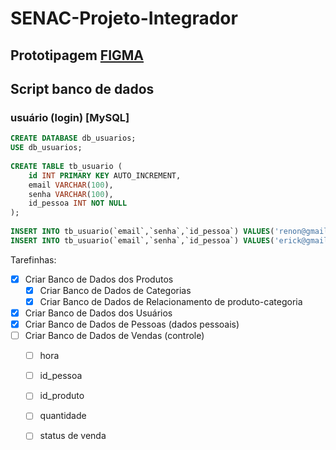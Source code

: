 # SENAC-Projeto-Integrador

## Prototipagem [FIGMA](https://www.figma.com/design/S5BcTuiYcDY9nhg4MLYlRg/Prototipagem-P.I---Doces-Lunares?node-id=0-1&t=YAZn5pAdM0LVGLr6-1)

## Script banco de dados

### usuário (login) [MySQL]

```sql
CREATE DATABASE db_usuarios;
USE db_usuarios;
 
CREATE TABLE tb_usuario (
    id INT PRIMARY KEY AUTO_INCREMENT,
    email VARCHAR(100),
    senha VARCHAR(100),
    id_pessoa INT NOT NULL
);
 
INSERT INTO tb_usuario(`email`,`senha`,`id_pessoa`) VALUES('renon@gmail.com','renon123',1);
INSERT INTO tb_usuario(`email`,`senha`,`id_pessoa`) VALUES('erick@gmail.com','erick456',2);
```

Tarefinhas:

- [x] Criar Banco de Dados dos Produtos
  - [x] Criar Banco de Dados de Categorias
  - [x] Criar Banco de Dados de Relacionamento de produto-categoria
- [x] Criar Banco de Dados dos Usuários
- [x] Criar Banco de Dados de Pessoas (dados pessoais)
- [ ] Criar Banco de Dados de Vendas (controle)
  - [ ] hora
  - [ ] id_pessoa
  - [ ] id_produto
  - [ ] quantidade
  - [ ] status de venda
  